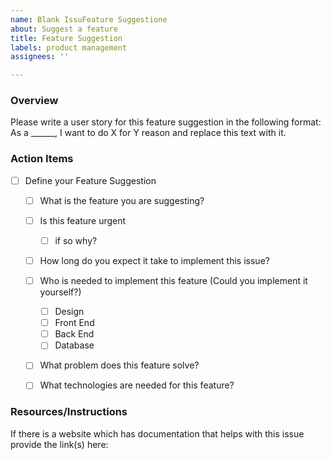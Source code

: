 ```yaml
---
name: Blank IssuFeature Suggestione
about: Suggest a feature
title: Feature Suggestion
labels: product management
assignees: ''

---
```


### Overview
Please write a user story for this feature suggestion in the following format: As a ______, I want to do X for Y reason and replace this text with it.

### Action Items
- [ ] Define your Feature Suggestion
   - [ ] What is the feature you are suggesting?
   - [ ] Is this feature urgent
      - [ ] if so why?
   - [ ] How long do you expect it take to implement this issue?
   - [ ] Who is needed to implement this feature (Could you implement it yourself?)
      - [ ] Design
      - [ ] Front End
      - [ ] Back End
      - [ ] Database
   - [ ] What problem does this feature solve?
   - [ ] What technologies are needed for this feature?


### Resources/Instructions
If there is a website which has documentation that helps with this issue provide the link(s) here:
